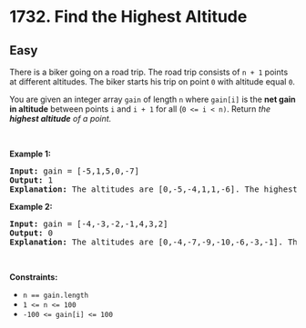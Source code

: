 <h1>1732. Find the Highest Altitude</h1><h2>Easy</h2>


<p>There is a biker going on a road trip. The road trip consists of <code>n + 1</code> points at different altitudes. The biker starts his trip on point <code>0</code> with altitude equal <code>0</code>.</p>

<p>You are given an integer array <code>gain</code> of length <code>n</code> where <code>gain[i]</code> is the <strong>net gain in altitude</strong> between points <code>i</code>​​​​​​ and <code>i + 1</code> for all (<code>0 &lt;= i &lt; n)</code>. Return <em>the <strong>highest altitude</strong> of a point.</em></p>

<p>&nbsp;</p>
<p><strong class="example">Example 1:</strong></p>

<pre><strong>Input:</strong> gain = [-5,1,5,0,-7]
<strong>Output:</strong> 1
<strong>Explanation:</strong> The altitudes are [0,-5,-4,1,1,-6]. The highest is 1.
</pre>

<p><strong class="example">Example 2:</strong></p>

<pre><strong>Input:</strong> gain = [-4,-3,-2,-1,4,3,2]
<strong>Output:</strong> 0
<strong>Explanation:</strong> The altitudes are [0,-4,-7,-9,-10,-6,-3,-1]. The highest is 0.
</pre>

<p>&nbsp;</p>
<p><strong>Constraints:</strong></p>

<ul>
	<li><code>n == gain.length</code></li>
	<li><code>1 &lt;= n &lt;= 100</code></li>
	<li><code>-100 &lt;= gain[i] &lt;= 100</code></li>
</ul>
